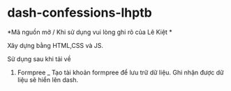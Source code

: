 # dash-confessions-lhptb
*Mã nguồn mở / Khi sử dụng vui lòng ghi rõ của Lê Kiệt * 

Xây dựng bằng HTML,CSS và JS. 

Sử dụng sau khi tải về 
1. Formpree
   _ Tạo tài khoản formpree để lưu trữ dữ liệu. Ghi nhận được dữ liệu sẽ hiển lên dash. 
